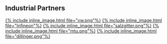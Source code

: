 
## Industrial Partners

[{% include inline_image.html
file="vw.png"%}](https://www.volkswagenag.com)
[{% include inline_image.html
file="Infineon"%}](https://www.infineon.com)
[{% include inline_image.html
file="salzgitter.png"%}](https://www.salzgitter-mannesmann-stahlhandel.com)
[{% include inline_image.html
file="mtu.png"%}](https://www.mtu.de)
[{% include inline_image.html
file="dillinger.png"%}](https://www.dillinger.de)
